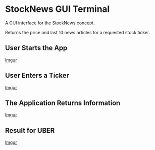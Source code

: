 # StockNews GUI Terminal

A GUI interface for the StockNews concept. 

Returns the price and last 10 news articles for a requested stock ticker.

## User Starts the App
[Imgur](http://imgur.com/a/tVPp6vb.png)

## User Enters a Ticker
[Imgur](https://i.imgur.com/zldszuC.png)

## The Application Returns Information
[Imgur](https://i.imgur.com/g4fYh1m.png)

## Result for UBER
[Imgur](https://i.imgur.com/lisaGVJ.png)


